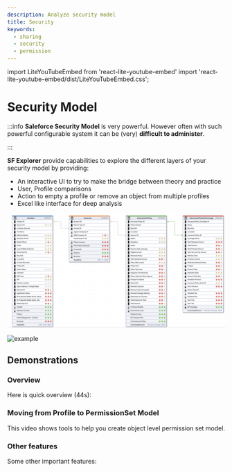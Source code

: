 ```yaml
---
description: Analyze security model
title: Security
keywords:
  - sharing
  - security
  - permission
---
```

import LiteYouTubeEmbed from 'react-lite-youtube-embed'
import 'react-lite-youtube-embed/dist/LiteYouTubeEmbed.css';

# Security Model

:::info
**Saleforce Security Model** is very powerful. However often with such powerful configurable system it can be (very) **difficult to administer**.

:::

**SF Explorer** provide capabilities to explore the different layers of your security model by providing:

* An interactive UI to try to make the bridge between theory and practice
* User, Profile comparisons
* Action to empty a profile or remove an object from multiple profiles
* Excel like interface for deep analysis

![example](./erd_security.png) 

![example](./security.png) 



## Demonstrations

### Overview
Here is quick overview (44s):
<LiteYouTubeEmbed
              id="_zkBEMZ-KxU"
              params="autoplay=1&autohide=1&showinfo=0&rel=0"
              title="Security with ERD"
              poster="maxresdefault"
              webp
            />

### Moving from Profile to PermissionSet Model
This video shows tools to help you create object level permission set model.
<LiteYouTubeEmbed
              id="Hf8SbbqBxfo"
              params="autoplay=1&autohide=1&showinfo=0&rel=0"
              title="From Profile to PermissionSet"
              poster="maxresdefault"
              webp
            />


### Other features
Some other important features:

<LiteYouTubeEmbed
              id="wtF5dZR9dmY"
              params="autoplay=1&autohide=1&showinfo=0&rel=0"
              title="Security"
              poster="maxresdefault"
              webp
            />

